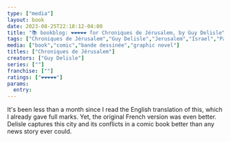 ```yaml
---
type: ["media"]
layout: book
date: 2023-08-25T22:18:12-04:00
title: "📚 bookblog: ❤️❤️❤️❤️❤️ for Chroniques de Jérusalem, by Guy Delisle"
tags: ["Chroniques de Jérusalem","Guy Delisle","Jerusalem","Israel","Palestine"]
media: ["book","comic","bande dessinée","graphic novel"]
titles: ["Chroniques de Jérusalem"]
creators: ["Guy Delisle"]
series: [""]
franchise: [""]
ratings: ["❤️❤️❤️❤️❤️"]
params:
  entry:
---
```

It's been less than a month since I read the English translation of this, which I already gave full marks. Yet, the original French version was even better. Delisle captures this city and its conflicts in a comic book better than any news story ever could.
